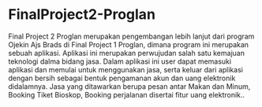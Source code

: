 # FinalProject2-Proglan
Final Project 2 Proglan merupakan pengembangan lebih lanjut dari program Ojekin Ajs Brads di Final Project 1 Proglan, dimana program ini merupakan sebuah aplikasi. Aplikasi ini merupakan perwujudan salah satu kemajuan teknologi dalma bidang jasa. Dalam aplikasi ini user dapat memasuki aplikasi dan memulai untuk menggunakan jasa, serta keluar dari aplikasi dengan bersih sebagai bentuk pengamanan akun dan uang elektronik didalamnya. Jasa yang ditawarkan berupa pesan antar Makan dan Minum, Booking Tiket Bioskop, Booking perjalanan disertai fitur uang elektronik.. 
